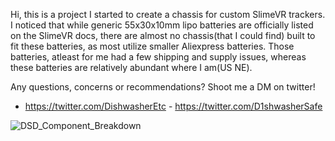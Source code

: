 Hi, this is a project I started to create a chassis for custom SlimeVR trackers. I noticed that while generic 55x30x10mm lipo batteries are officially listed on the SlimeVR docs, there are almost no chassis(that I could find) built to fit these batteries, as most utilize smaller Aliexpress batteries. Those batteries, atleast for me had a few shipping and supply issues, whereas these batteries are relatively abundant where I am(US NE).

Any questions, concerns or recommendations? Shoot me a DM on twitter!
 - https://twitter.com/DishwasherEtc - https://twitter.com/D1shwasherSafe

![DSD_Component_Breakdown](https://github.com/D1shwasherSafe/Better-Worse-Trackers/assets/156151647/7e43af12-5f5d-4802-b1be-6a4394140108)
